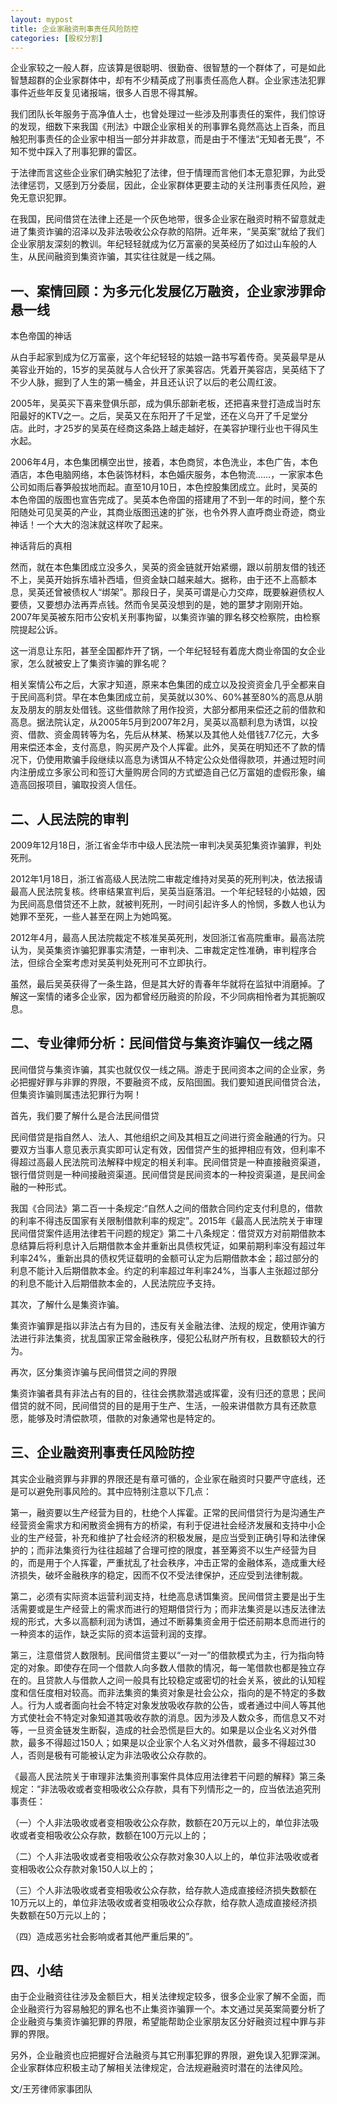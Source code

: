 ```yaml
---
layout: mypost
title: 企业家融资刑事责任风险防控
categories: [股权分割]
---
```


企业家较之一般人群，应该算是很聪明、很勤奋、很智慧的一个群体了，可是如此智慧超群的企业家群体中，却有不少精英成了刑事责任高危人群。企业家违法犯罪事件近些年反复见诸报端，很多人百思不得其解。

我们团队长年服务于高净值人士，也曾处理过一些涉及刑事责任的案件，我们惊讶的发现，细数下来我国《刑法》中跟企业家相关的刑事罪名竟然高达上百条，而且触犯刑事责任的企业家中相当一部分并非故意，而是由于不懂法“无知者无畏”，不知不觉中踩入了刑事犯罪的雷区。

于法律而言这些企业家们确实触犯了法律，但于情理而言他们本无意犯罪，为此受法律惩罚，又感到万分委屈，因此，企业家群体更要主动的关注刑事责任风险，避免无意识犯罪。

在我国，民间借贷在法律上还是一个灰色地带，很多企业家在融资时稍不留意就走进了集资诈骗的沼泽以及非法吸收公众存款的陷阱。近年来，“吴英案”就给了我们企业家朋友深刻的教训。年纪轻轻就成为亿万富豪的吴英经历了如过山车般的人生，从民间融资到集资诈骗，其实往往就是一线之隔。


## 一、案情回顾：为多元化发展亿万融资，企业家涉罪命悬一线

本色帝国的神话

从白手起家到成为亿万富豪，这个年纪轻轻的姑娘一路书写着传奇。吴英最早是从美容业开始的，15岁的吴英就与人合伙开了家美容店。凭着开美容店，吴英结下了不少人脉，掘到了人生的第一桶金，并且还认识了以后的老公周红波。

2005年，吴英买下喜来登俱乐部，成为俱乐部新老板，还把喜来登打造成当时东阳最好的KTV之一。之后，吴英又在东阳开了千足堂，还在义乌开了千足堂分店。此时，才25岁的吴英在经商这条路上越走越好，在美容护理行业也干得风生水起。

2006年4月，本色集团横空出世，接着，本色商贸，本色洗业，本色广告，本色酒店，本色电脑网络，本色装饰材料，本色婚庆服务，本色物流……，一家家本色公司如雨后春笋般拔地而起。直至10月10日，本色控股集团成立。此时，吴英的本色帝国的版图也宣告完成了。吴英本色帝国的搭建用了不到一年的时间，整个东阳随处可见吴英的产业，其商业版图迅速的扩张，也令外界人直呼商业奇迹，商业神话！一个大大的泡沫就这样吹了起来。

神话背后的真相

然而，就在本色集团成立没多久，吴英的资金链就开始紧绷，跟以前朋友借的钱还不上，吴英开始拆东墙补西墙，但资金缺口越来越大。据称，由于还不上高额本息，吴英还曾被债权人“绑架”。那段日子，吴英可谓是心力交瘁，既要躲避债权人要债，又要想办法再弄点钱。然而令吴英没想到的是，她的噩梦才刚刚开始。2007年吴英被东阳市公安机关刑事拘留，以集资诈骗的罪名移交检察院，由检察院提起公诉。

这一消息让东阳，甚至全国都炸开了锅，一个年纪轻轻有着庞大商业帝国的女企业家，怎么就被安上了集资诈骗的罪名呢？

相关案情公布之后，大家才知道，原来本色集团的成立以及投资资金几乎全都来自于民间高利贷。早在本色集团成立前，吴英就以30%、60%甚至80%的高息从朋友及朋友的朋友处借钱。这些借款除了用作投资，大部分都用来偿还之前的借款和高息。据法院认定，从2005年5月到2007年2月，吴英以高额利息为诱饵，以投资、借款、资金周转等为名，先后从林某、杨某以及其他人处借钱7.7亿元，大多用来偿还本金，支付高息，购买房产及个人挥霍。此外，吴英在明知还不了款的情况下，仍使用欺骗手段继续以高息为诱饵从不特定公众处借得款项，并通过短时间内注册成立多家公司和签订大量购房合同的方式塑造自己亿万富姐的虚假形象，编造高回报项目，骗取投资人信任。


## 二、人民法院的审判


2009年12月18日，浙江省金华市中级人民法院一审判决吴英犯集资诈骗罪，判处死刑。

2012年1月18日，浙江省高级人民法院二审裁定维持对吴英的死刑判决，依法报请最高人民法院复核。终审结果宣判后，吴英当庭落泪。一个年纪轻轻的小姑娘，因为民间高息借贷还不上款，就被判死刑，一时间引起许多人的怜悯，多数人也认为她罪不至死，一些人甚至在网上为她鸣冤。


2012年4月，最高人民法院裁定不核准吴英死刑，发回浙江省高院重审。最高法院认为，吴英集资诈骗犯罪事实清楚，一审判决、二审裁定定性准确，审判程序合法，但综合全案考虑对吴英判处死刑可不立即执行。

虽然，最后吴英获得了一条生路，但是其大好的青春年华就将在监狱中消磨掉。了解这一案情的诸多企业家，因为都曾经历融资的阶段，不少同病相怜者为其扼腕叹息。


## 二、专业律师分析：民间借贷与集资诈骗仅一线之隔

民间借贷与集资诈骗，其实也就仅仅一线之隔。游走于民间资本之间的企业家，务必把握好罪与非罪的界限，不要融资不成，反陷囹圄。我们要知道民间借贷合法，但集资诈骗则属违法犯罪行为啊！

首先，我们要了解什么是合法民间借贷

民间借贷是指自然人、法人、其他组织之间及其相互之间进行资金融通的行为。只要双方当事人意见表示真实即可认定有效，因借贷产生的抵押相应有效，但利率不得超过高最人民法院司法解释中规定的相关利率。民间借贷是一种直接融资渠道，银行借贷则是一种间接融资渠道。民间借贷是民间资本的一种投资渠道，是民间金融的一种形式。

我国《合同法》第二百一十条规定:“自然人之间的借款合同约定支付利息的，借款的利率不得违反国家有关限制借款利率的规定”。2015年《最高人民法院关于审理民间借贷案件适用法律若干问题的规定》第二十八条规定：借贷双方对前期借款本息结算后将利息计入后期借款本金并重新出具债权凭证，如果前期利率没有超过年利率24%，重新出具的债权凭证载明的金额可认定为后期借款本金；超过部分的利息不能计入后期借款本金。约定的利率超过年利率24%，当事人主张超过部分的利息不能计入后期借款本金的，人民法院应予支持。

其次，了解什么是集资诈骗。

集资诈骗罪是指以非法占有为目的，违反有关金融法律、法规的规定，使用诈骗方法进行非法集资，扰乱国家正常金融秩序，侵犯公私财产所有权，且数额较大的行为。

再次，区分集资诈骗与民间借贷之间的界限

集资诈骗者具有非法占有的目的，往往会携款潜逃或挥霍，没有归还的意思；民间借贷的就不同，民间借贷的目的是用于生产、生活，一般来讲借款方具有还款意愿，能够及时清偿款项，借款的对象通常也是特定的。

## 三、企业融资刑事责任风险防控

其实企业融资罪与非罪的界限还是有章可循的，企业家在融资时只要严守底线，还是可以避免刑事风险的。其中应特别注意以下几点：

第一，融资要以生产经营为目的，杜绝个人挥霍。正常的民间借贷行为是沟通生产经营资金需求方和闲散资金拥有方的桥梁，有利于促进社会经济发展和支持中小企业的生产经营，补充和维护了社会经济的积极发展，是应当受到正确引导和法律保护的；而非法集资行为往往超越了合理可控的限度，甚至筹资不以生产经营为目的，而是用于个人挥霍，严重扰乱了社会秩序，冲击正常的金融体系，造成重大经济损失，破坏金融秩序的稳定，因而不仅不受法律保护，还应受到法律制裁。

第二，必须有实际资本运营利润支持，杜绝高息诱饵集资。民间借贷主要是出于生活需要或是生产经营上的需求而进行的短期借贷行为；而非法集资是以违反法律法规的形式，大多以高额利润为诱饵，通过不断募集资金用于偿还前期本息而进行的一种资本的运作，缺乏实际的资本运营利润的支撑。

第三，注意借贷人数限制。民间借贷主要以“一对一”的借款模式为主，行为指向特定的对象。即使存在同一个借款人向多数人借款的情况，每一笔借款也都是独立存在的。且贷款人与借款人之间一般具有比较稳定或密切的社会关系，彼此的认知程度和信任度相对较高。而非法集资的集资对象是社会公众，指向的是不特定的多数人。行为人或者面向社会不特定对象发放吸收存款的公告，或者通过中间人等其他方式使社会不特定对象知道其吸收存款的消息。因为涉及人数众多，而信息又不对等，一旦资金链发生断裂，造成的社会恐慌是巨大的。如果是以企业名义对外借款，最多不得超过150人；如果是以企业家个人名义对外借款，最多不得超过30人，否则是极有可能被认定为非法吸收公众存款的。

《最高人民法院关于审理非法集资刑事案件具体应用法律若干问题的解释》第三条规定：“非法吸收或者变相吸收公众存款，具有下列情形之一的，应当依法追究刑事责任：

（一）个人非法吸收或者变相吸收公众存款，数额在20万元以上的，单位非法吸收或者变相吸收公众存款，数额在100万元以上的；

（二）个人非法吸收或者变相吸收公众存款对象30人以上的，单位非法吸收或者变相吸收公众存款对象150人以上的；

（三）个人非法吸收或者变相吸收公众存款，给存款人造成直接经济损失数额在10万元以上的，单位非法吸收或者变相吸收公众存款，给存款人造成直接经济损失数额在50万元以上的；

（四）造成恶劣社会影响或者其他严重后果的”。


## 四、小结

由于企业融资往往涉及金额巨大，相关法律规定较多，很多企业家了解不全面，而企业融资行为容易触犯的罪名也不止集资诈骗罪一个。本文通过吴英案简要分析了企业融资与集资诈骗犯罪的界限，希望能帮助企业家朋友区分好融资过程中罪与非罪的界限。

另外，企业融资也应把握好合法融资与其它刑事犯罪的界限，避免误入犯罪深渊。企业家群体应积极主动了解相关法律规定，合法规避融资时潜在的法律风险。


文/王芳律师家事团队